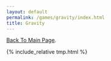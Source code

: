 ```yaml
---
layout: default
permalink: /games/gravity/index.html
title: Gravity
---
```


[Back To Main Page](../../).

{% include_relative tmp.html %}